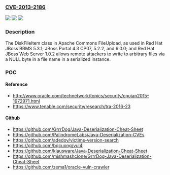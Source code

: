 ### [CVE-2013-2186](https://cve.mitre.org/cgi-bin/cvename.cgi?name=CVE-2013-2186)
![](https://img.shields.io/static/v1?label=Product&message=n%2Fa&color=blue)
![](https://img.shields.io/static/v1?label=Version&message=n%2Fa&color=blue)
![](https://img.shields.io/static/v1?label=Vulnerability&message=n%2Fa&color=brighgreen)

### Description

The DiskFileItem class in Apache Commons FileUpload, as used in Red Hat JBoss BRMS 5.3.1; JBoss Portal 4.3 CP07, 5.2.2, and 6.0.0; and Red Hat JBoss Web Server 1.0.2 allows remote attackers to write to arbitrary files via a NULL byte in a file name in a serialized instance.

### POC

#### Reference
- http://www.oracle.com/technetwork/topics/security/cpujan2015-1972971.html
- https://www.tenable.com/security/research/tra-2016-23

#### Github
- https://github.com/GrrrDog/Java-Deserialization-Cheat-Sheet
- https://github.com/PalindromeLabs/Java-Deserialization-CVEs
- https://github.com/adedov/victims-version-search
- https://github.com/bqcuong/vul4j
- https://github.com/klausware/Java-Deserialization-Cheat-Sheet
- https://github.com/mishmashclone/GrrrDog-Java-Deserialization-Cheat-Sheet
- https://github.com/zema1/oracle-vuln-crawler

